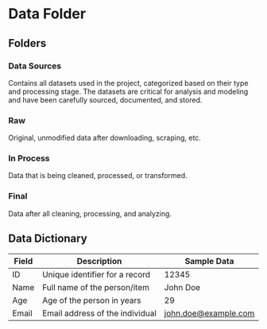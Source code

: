 # Data Folder

## Folders

### Data Sources

Contains all datasets used in the project, categorized based on their type and processing stage. The datasets are critical for analysis and modeling and have been carefully sourced, documented, and stored.

### Raw

Original, unmodified data after downloading, scraping, etc.

### In Process

Data that is being cleaned, processed, or transformed.

### Final

Data after all cleaning, processing, and analyzing.

## Data Dictionary

| Field | Description                     | Sample Data          |
| ----- | ------------------------------- | -------------------- |
| ID    | Unique identifier for a record  | 12345                |
| Name  | Full name of the person/item    | John Doe             |
| Age   | Age of the person in years      | 29                   |
| Email | Email address of the individual | john.doe@example.com |
